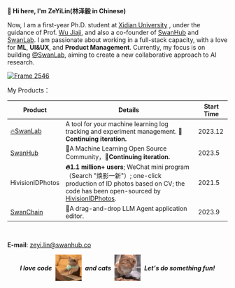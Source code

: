 **👋 Hi here, I'm ZeYiLin(林泽毅 in Chinese)**

Now, I am a first-year Ph.D. student at [Xidian University](https://www.xidian.edu.cn/) , under the guidance of Prof. [Wu Jiaji](https://web.xidian.edu.cn/wujj/), and also a co-founder of [SwanHub](https://swanhub.co) and [SwanLab](https://github.com/SwanHubX/SwanLab). I am passionate about working in a full-stack capacity, with a love for **ML**, **UI&UX**, and **Product Management**. Currently, my focus is on building [@SwanLab](https://github.com/SwanHubX/SwanLab), aiming to create a new collaborative approach to AI research.

<a href="https://github.com/SwanHubX/SwanLab"><img width="1612" alt="Frame 2546" src="https://github.com/xiaolin199912/xiaolin199912/assets/58305964/2f5c628e-2bd2-4e20-a747-eb2788ff2c59"></a>

My Products：

| Product | Details       | Start Time|
| ------  | ------- | ---------------- |
| [🔥SwanLab](https://github.com/SwanHubX/SwanLab)   | A tool for your machine learning log tracking and experiment management. **🚀Continuing iteration.** | 2023.12 |
| [SwanHub](https://swanhub.co)     | 🤖A Machine Learning Open Source Community，**🚀Continuing iteration.**    | 2023.5 |
| HivisionIDPhotos   | **🔥1.1 million+ users**; WeChat mini program（Search "焕影一新"）; one-click production of ID photos based on CV; the code has been open-sourced by [HivisionIDPhotos](https://github.com/xiaolin199912/HivisionIDPhotos).   | 2021.5 |
| [SwanChain](https://swanchain.co)   | 🔧A drag-and-drop LLM Agent application editor. | 2023.9 |
<br>

**E-mail**: zeyi.lin@swanhub.co

<i style="display: flex; justify-content: center; align-items: center;">
  <b>I love code</b>&nbsp;&nbsp;<img src="cat-typing.gif" alt="Cat Typing" width="60" height="60">&nbsp;&nbsp;<b>and cats</b>&nbsp;&nbsp;<img src="fresh-bro.gif" alt="Fresh Bro" width="60" height="60">&nbsp;&nbsp;<b>Let's do something fun!</b>
</i>
